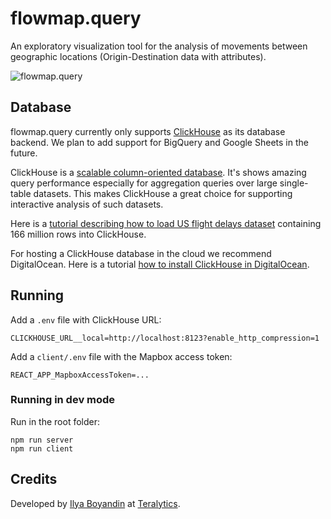 # flowmap.query

An exploratory visualization tool for the analysis of movements between geographic locations (Origin-Destination data with attributes).

![flowmap.query](https://user-images.githubusercontent.com/351828/61302543-3f6dfc00-a7e6-11e9-8a5f-3451a9f5c6f1.png)


##  Database 

flowmap.query currently only supports [ClickHouse](https://clickhouse.yandex/) as its database backend. We plan to add support for BigQuery and Google Sheets in the future. 

ClickHouse is a [scalable column-oriented database](https://clickhouse.yandex/docs/en/). It's shows amazing query performance especially for aggregation queries over large single-table datasets. This makes ClickHouse a great choice for supporting  interactive analysis of such datasets. 

Here is a [tutorial describing how to load  US flight delays dataset](https://clickhouse.yandex/tutorial.html) containing 166 million rows into ClickHouse.

For hosting a ClickHouse database in the cloud we recommend DigitalOcean. Here is a tutorial 
[how to install ClickHouse in DigitalOcean](https://www.digitalocean.com/community/tutorials/how-to-install-and-use-clickhouse-on-ubuntu-18-04).

## Running
  
Add a `.env` file with ClickHouse URL:
  
    CLICKHOUSE_URL__local=http://localhost:8123?enable_http_compression=1
  
Add a `client/.env` file with the Mapbox access token:
  
    REACT_APP_MapboxAccessToken=...

### Running in dev mode
Run in the root folder:

    npm run server
    npm run client
    
## Credits

Developed by [Ilya Boyandin](https://ilya.boyandin.me) at [Teralytics](https://www.teralytics.net/).
